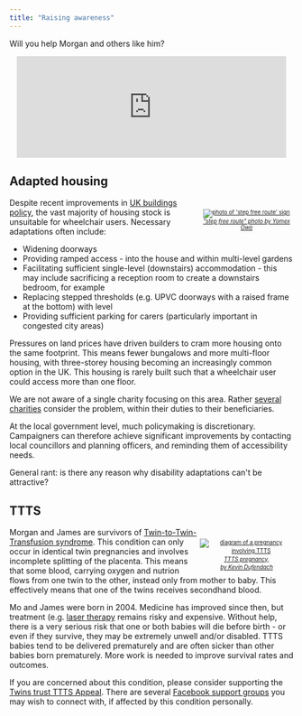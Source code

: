 ```yaml
---
title: "Raising awareness"
---
```


Will you help Morgan and others like him?

<iframe src="https://www.gofundme.com/f/a-home-for-mo/widget/medium/" frameborder="0" scrolling="no" style="display: block; width: 478px; height: 180px; margin: auto;">
    Widget can't display. Please visit <a href="https://www.gofundme.com/f/a-home-for-mo" target="_blank">GoFundMe</a>.
</iframe>

## Adapted housing

<div style="float: right; max-width: 33%; font-size: 0.7em; text-align: center; padding-top: 20px;">
  <a href="https://unsplash.com/photos/gRTzhQsiVG0" target="_blank">
    <img
      src="/images/yomex-owo-gRTzhQsiVG0-unsplash.jpg"
      alt="photo of 'step free route' sign"
    />
    <em>"step free route" photo by Yomex Owo</em>
  </a>
</div>

Despite recent improvements in
[UK buildings policy](https://www.gov.uk/guidance/housing-for-older-and-disabled-people),
the vast majority of housing stock is unsuitable for wheelchair users. Necessary
adaptations often include:

* Widening doorways
* Providing ramped access - into the house and within multi-level gardens
* Facilitating sufficient single-level (downstairs) accommodation - this may
  include sacrificing a reception room to create a downstairs bedroom, for
  example
* Replacing stepped thresholds (e.g. UPVC doorways with a raised frame at the
  bottom) with level
* Providing sufficient parking for carers (particularly important in congested
  city areas)

Pressures on land prices have driven builders to cram more housing onto the
same footprint. This means fewer bungalows and more multi-floor housing, with
three-storey housing becoming an increasingly common option in the UK. This
housing is rarely built such that a wheelchair user could access more than one
floor.

We are not aware of a single charity focusing on this area. Rather
[several charities](https://duckduckgo.com/?q=campaign+for+accessible+housing)
consider the problem, within their duties to their beneficiaries.

At the local government level, much policymaking is discretionary. Campaigners
can therefore achieve significant improvements by contacting local councillors
and planning officers, and reminding them of accessibility needs.

General rant: is there any reason why disability adaptations can't be
attractive?

## TTTS

<div style="float: right; max-width: 33%; font-size: 0.7em; line-height: 1.5; text-align: center; padding-top: 20px;">
  <a href="https://commons.wikimedia.org/wiki/File:Twin_to_Twin_transfusion_syndrome.svg" target="_blank">
    <img
      src="/images/Twin_to_Twin_transfusion_syndrome.svg"
      alt="diagram of a pregnancy involving TTTS"
    />
    <em>TTTS pregnancy,<br />by Kevin Dufendach</em>
  </a>
</div>

Morgan and James are survivors of
[Twin-to-Twin-Transfusion syndrome](https://en.wikipedia.org/wiki/Twin-to-twin_transfusion_syndrome).
This condition can only occur in identical twin pregnancies and involves
incomplete splitting of the placenta. This means that some blood, carrying
oxygen and nutrion flows from one twin to the other, instead only from mother to
baby. This effectively means that one of the twins receives secondhand blood.

Mo and James were born in 2004. Medicine has improved since then, but
treatment (e.g.
[laser therapy](https://www.nice.org.uk/guidance/ipg198/resources/treatment-of-twintotwin-transfusion-syndrome-with-intrauterine-laser-ablation-306074989)
remains risky and expensive. Without help, there is a very serious risk that
one or both babies will die before birth - or even if they survive, they may
be extremely unwell and/or disabled. TTTS babies tend to be delivered
prematurely and are often sicker than other babies born prematurely. More work
is needed to improve survival rates and outcomes.

If you are concerned about this condition, please consider supporting the
[Twins trust TTTS Appeal](https://twinstrust.org/get-involved/appeals/ttts-appeal.html).
There are several [Facebook support groups](https://duckduckgo.com/?q=twin+to+twin+transfusion+syndrome+facebook)
you may wish to connect with, if affected by this condition personally.